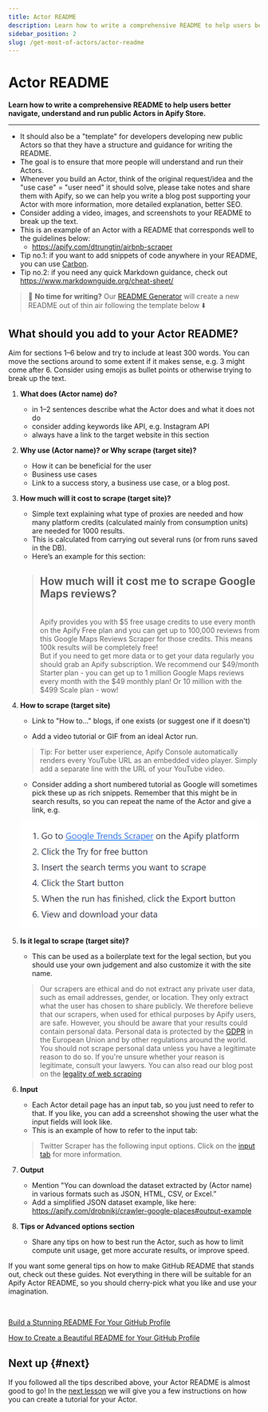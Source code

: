 ```yaml
---
title: Actor README
description: Learn how to write a comprehensive README to help users better navigate, understand and run public Actors in Apify Store.
sidebar_position: 2
slug: /get-most-of-actors/actor-readme
---
```


# Actor README

**Learn how to write a comprehensive README to help users better navigate, understand and run public Actors in Apify Store.**

---

- It should also be a "template" for developers developing new public Actors so that they have a structure and guidance for writing the README.
- The goal is to ensure that more people will understand and run their Actors.
- Whenever you build an Actor, think of the original request/idea and the "use case" = "user need" it should solve, please take notes and share them with Apify, so we can help you write a blog post supporting your Actor with more information, more detailed explanation, better SEO.
- Consider adding a video, images, and screenshots to your README to break up the text.
- This is an example of an Actor with a README that corresponds well to the guidelines below:
  - https://apify.com/dtrungtin/airbnb-scraper
- Tip no.1: if you want to add snippets of code anywhere in your README, you can use [Carbon](https://github.com/carbon-app/carbon).
- Tip no.2: if you need any quick Markdown guidance, check out https://www.markdownguide.org/cheat-sheet/

>
> 🦾 **No time for writing?** Our [README Generator](https://apify.com/apify/actor-readme-generator) will create a new README out of thin air following the template below ⬇️
>

## What should you add to your Actor README?

Aim for sections 1–6 below and try to include at least 300 words. You can move the sections around to some extent if it makes sense, e.g. 3 might come after 6. Consider using emojis as bullet points or otherwise trying to break up the text.

1. **What does (Actor name) do?**

    - in 1–2 sentences describe what the Actor does and what it does not do
    - consider adding keywords like API, e.g. Instagram API
    - always have a link to the target website in this section

2. **Why use (Actor name)? or Why scrape (target site)?**

    - How it can be beneficial for the user
    - Business use cases
    - Link to a success story, a business use case, or a blog post.

3. **How much will it cost to scrape (target site)?**

    - Simple text explaining what type of proxies are needed and how many platform credits (calculated mainly from consumption units) are needed for 1000 results.
    - This is calculated from carrying out several runs (or from runs saved in the DB).<!--  @Zuzka can help if needed. [Information in this table](https://docs.google.com/spreadsheets/d/1NOkob1eYqTsRPTVQdltYiLUsIipvSFXswRcWQPtCW9M/edit#gid=1761542436), tab "cost of usage". -->
    - Here’s an example for this section:

    > ## How much will it cost me to scrape Google Maps reviews?
    >
    > <br/> Apify provides you with $5 free usage credits to use every month on the Apify Free plan and you can get up to 100,000 reviews from this Google Maps Reviews Scraper for those credits. This means 100k results will be completely free!
    > <br/> But if you need to get more data or to get your data regularly you should grab an Apify subscription. We recommend our $49/month Starter plan - you can get up to 1 million Google Maps reviews every month with the $49 monthly plan! Or 10 million with the $499 Scale plan - wow!

4. **How to scrape (target site)**

    - Link to "How to…" blogs, if one exists (or suggest one if it doesn't)

    - Add a video tutorial or GIF from an ideal Actor run.

    > Tip: For better user experience, Apify Console automatically renders every YouTube URL as an embedded video player. Simply add a separate line with the URL of your YouTube video.

    - Consider adding a short numbered tutorial as Google will sometimes pick these up as rich snippets. Remember that this might be in search results, so you can repeat the name of the Actor and give a link, e.g.

    ![How to scrape a website - numbered tutorial](./images/how-to-scrape-target-site.webp)

5. **Is it legal to scrape (target site)?**

    - This can be used as a boilerplate text for the legal section, but you should use your own judgement and also customize it with the site name.

    > Our scrapers are ethical and do not extract any private user data, such as email addresses, gender, or location. They only extract what the user has chosen to share publicly. We therefore believe that our scrapers, when used for ethical purposes by Apify users, are safe. However, you should be aware that your results could contain personal data. Personal data is protected by the [GDPR](https://en.wikipedia.org/wiki/General_Data_Protection_Regulation) in the European Union and by other regulations around the world. You should not scrape personal data unless you have a legitimate reason to do so. If you're unsure whether your reason is legitimate, consult your lawyers. You can also read our blog post on the [legality of web scraping](https://blog.apify.com/is-web-scraping-legal/)

6. **Input**

    - Each Actor detail page has an input tab, so you just need to refer to that. If you like, you can add a screenshot showing the user what the input fields will look like.
    - This is an example of how to refer to the input tab:

    > Twitter Scraper has the following input options. Click on the [input tab](https://apify.com/vdrmota/twitter-scraper/input-schema) for more information.

7. **Output**

    - Mention "You can download the dataset extracted by (Actor name) in various formats such as JSON, HTML, CSV, or Excel.”
    - Add a simplified JSON dataset example, like here: https://apify.com/drobnikj/crawler-google-places#output-example

8. **Tips or Advanced options section**
    - Share any tips on how to best run the Actor, such as how to limit compute unit usage, get more accurate results, or improve speed.

If you want some general tips on how to make GitHub README that stands out, check out these guides. Not everything in there will be suitable for an Apify Actor README, so you should cherry-pick what you like and use your imagination.

<br />

[Build a Stunning README For Your GitHub Profile](https://towardsdatascience.com/build-a-stunning-readme-for-your-github-profile-9b80434fe5d7)

[How to Create a Beautiful README for Your GitHub Profile](https://yushi95.medium.com/how-to-create-a-beautiful-readme-for-your-github-profile-36957caa711c)

## Next up {#next}

If you followed all the tips described above, your Actor README is almost good to go! In the [next lesson](./guidelines_for_writing.md) we will give you a few instructions on how you can create a tutorial for your Actor.
